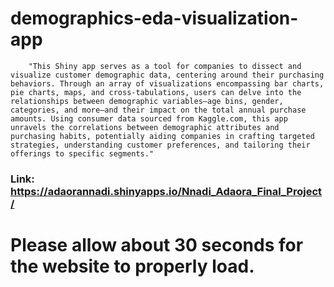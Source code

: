#  demographics-eda-visualization-app
        "This Shiny app serves as a tool for companies to dissect and visualize customer demographic data, centering around their purchasing behaviors. Through an array of visualizations encompassing bar charts, pie charts, maps, and cross-tabulations, users can delve into the relationships between demographic variables—age bins, gender, categories, and more—and their impact on the total annual purchase amounts. Using consumer data sourced from Kaggle.com, this app unravels the correlations between demographic attributes and purchasing habits, potentially aiding companies in crafting targeted strategies, understanding customer preferences, and tailoring their offerings to specific segments."
        
### Link: https://adaorannadi.shinyapps.io/Nnadi_Adaora_Final_Project/

# Please allow about 30 seconds for the website to properly load.
